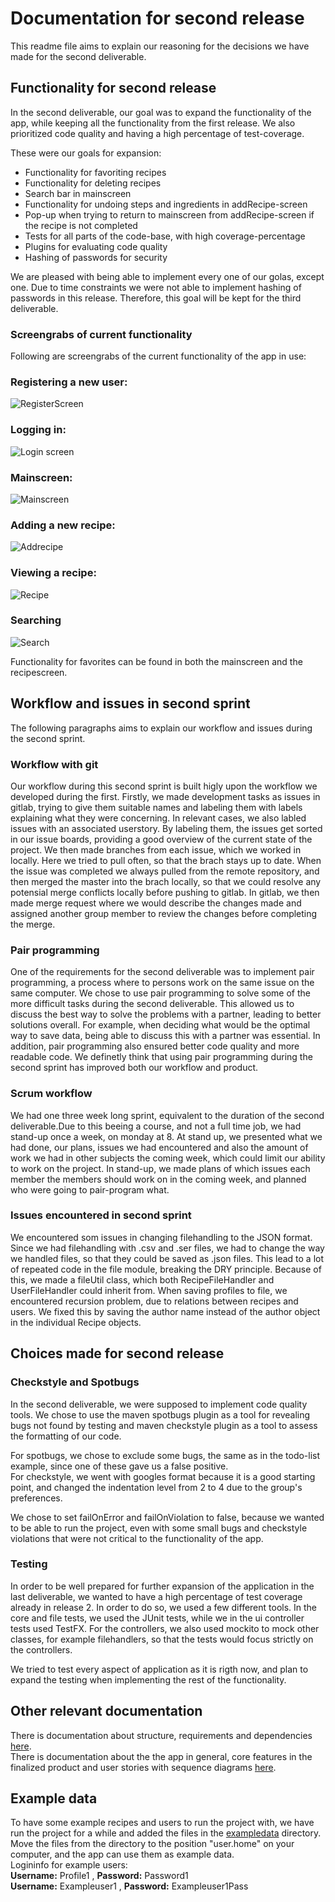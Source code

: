 # Documentation for second release

This readme file aims to explain our reasoning for the decisions we have made for the second deliverable. 

## Functionality for second release

In the second deliverable, our goal was to expand the functionality of the app, while keeping all the functionality from the first release. We also prioritized code quality and having a high percentage of test-coverage. 

These were our goals for expansion: 

- Functionality for favoriting recipes
- Functionality for deleting recipes
- Search bar in mainscreen
- Functionality for undoing steps and ingredients in addRecipe-screen
- Pop-up when trying to return to mainscreen from addRecipe-screen if the recipe is not completed
- Tests for all parts of the code-base, with high coverage-percentage
- Plugins for evaluating code quality
- Hashing of passwords for security

We are pleased with being able to implement every one of our golas, except one. Due to time constraints we were not able to implement hashing of passwords in this release. Therefore, this goal will be kept for the third deliverable.

### Screengrabs of current functionality

Following are screengrabs of the current functionality of the app in use: 

### Registering a new user:

![RegisterScreen](https://i.imgur.com/s9bpp7z.png)

### Logging in:

![Login screen](https://i.imgur.com/hMHZGDD.png)

### Mainscreen:

![Mainscreen](https://i.imgur.com/Ojy8xZQ.png)

### Adding a new recipe:

![Addrecipe](https://i.imgur.com/aoiwNPQ.png)

### Viewing a recipe:

![Recipe](https://i.imgur.com/7zn5XQL.png)

### Searching 

![Search](https://i.imgur.com/vhrTvLk.png)

Functionality for favorites can be found in both the mainscreen and the recipescreen.
## Workflow and issues in second sprint

The following paragraphs aims to explain our workflow and issues during the second sprint.

### Workflow with git

Our workflow during this second sprint is built higly upon the workflow we developed during the first. Firstly, we made development tasks as issues in gitlab, trying to give them suitable names and labeling them with labels explaining what they were concerning. In relevant cases, we also labled issues with an associated userstory. By labeling them, the issues get sorted in our issue boards, providing a good overview of the current state of the project. We then made branches from each issue, which we worked in locally. Here we tried to pull often, so that the brach stays up to date. When the issue was completed we always pulled from the remote repository, and then merged the master into the brach locally, so that we could resolve any potensial merge conflicts locally before pushing to gitlab. In gitlab, we then made merge request where we would describe the changes made and assigned another group member to review the changes before completing the merge.

### Pair programming 

One of the requirements for the second deliverable was to implement pair programming, a process where to persons work on the same issue on the same computer. We chose to use pair programming to solve some of the more difficult tasks during the second deliverable. This allowed us to discuss the best way to solve the problems with a partner, leading to better solutions overall. For example, when deciding what would be the optimal way to save data, being able to discuss this with a partner was essential. In addition, pair programming also ensured better code quality and more readable code. We definetly think that using pair programming during the second sprint has improved both our workflow and product.

### Scrum workflow

We had one three week long sprint, equivalent to the duration of the second deliverable.Due to this beeing a course, and not a full time job, we had stand-up once a week, on monday at 8. At stand up, we presented what we had done, our plans, issues we had encountered and also the amount of work we had in other subjects the coming week, which could limit our ability to work on the project. In stand-up, we made plans of which issues each member the members should work on in the coming week, and planned who were going to pair-program what. 

### Issues encountered in second sprint

We encountered som issues in changing filehandling to the JSON format. Since we had filehandling with .csv and .ser files, we had to change the way we handled files, so that they could be saved as .json files. This lead to a lot of repeated code in the file module, breaking the DRY principle. Because of this, we made a fileUtil class, which both RecipeFileHandler and UserFileHandler could inherit from. When saving profiles to file, we encountered recursion problem, due to relations between recipes and users. We fixed this by saving the author name instead of the author object in the individual Recipe objects. 

## Choices made for second release

### Checkstyle and Spotbugs

In the second deliverable, we were supposed to implement code quality tools. We chose to use the maven spotbugs plugin as a tool for revealing bugs not found by testing and maven checkstyle plugin as a tool to assess the formatting of our code. 

For spotbugs, we chose to exclude some bugs, the same as in the todo-list example, since one of these gave us a false positive.  
For checkstyle, we went with googles format because it is a good starting point, and changed the indentation level from 2 to 4 due to the group's preferences. 

We chose to set failOnError and failOnViolation to false, because we wanted to be able to run the project, even with some small bugs and checkstyle violations that were not critical to the functionality of the app. 

### Testing 

In order to be well prepared for further expansion of the application in the last deliverable, we wanted to have a high percentage of test coverage already in release 2. In order to do so, we used a few different tools. In the core and file tests, we used the JUnit tests, while we in the ui controller tests used TestFX. For the controllers, we also used mockito to mock other classes, for example filehandlers, so that the tests would focus strictly on the controllers.

We tried to test every aspect of application as it is rigth now, and plan to expand the testing when implementing the rest of the functionality. 

## Other relevant documentation

There is documentation about structure, requirements and dependencies [here](../../readme.md).  
There is documentation about the the app in general, core features in the finalized product and user stories with sequence diagrams [here](../../recipehub/README.md).

## Example data

To have some example recipes and users to run the project with, we have run the project for a while and added the files in the [exampledata](./exampledata/) directory. Move the files from the directory to the position "user.home" on your computer, and the app can use them as example data.  
Logininfo for example users:  
**Username:** Profile1 , **Password:** Password1  
**Username:** Exampleuser1 , **Password:** Exampleuser1Pass  
